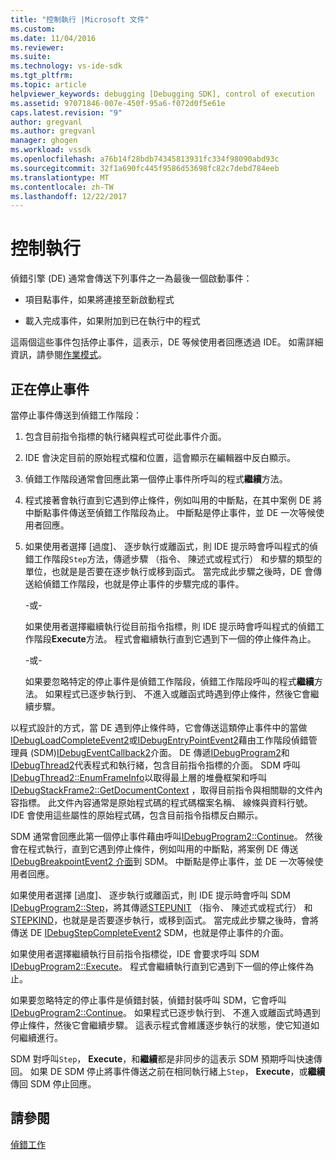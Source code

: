 ```yaml
---
title: "控制執行 |Microsoft 文件"
ms.custom: 
ms.date: 11/04/2016
ms.reviewer: 
ms.suite: 
ms.technology: vs-ide-sdk
ms.tgt_pltfrm: 
ms.topic: article
helpviewer_keywords: debugging [Debugging SDK], control of execution
ms.assetid: 97071846-007e-450f-95a6-f072d0f5e61e
caps.latest.revision: "9"
author: gregvanl
ms.author: gregvanl
manager: ghogen
ms.workload: vssdk
ms.openlocfilehash: a76b14f28bdb74345813931fc334f98090abd93c
ms.sourcegitcommit: 32f1a690fc445f9586d53698fc82c7debd784eeb
ms.translationtype: MT
ms.contentlocale: zh-TW
ms.lasthandoff: 12/22/2017
---
```

# <a name="control-of-execution"></a>控制執行
偵錯引擎 (DE) 通常會傳送下列事件之一為最後一個啟動事件：  
  
-   項目點事件，如果將連接至新啟動程式  
  
-   載入完成事件，如果附加到已在執行中的程式  
  
 這兩個這些事件包括停止事件，這表示，DE 等候使用者回應透過 IDE。 如需詳細資訊，請參閱[作業模式](../../extensibility/debugger/operational-modes.md)。  
  
## <a name="stopping-event"></a>正在停止事件  
 當停止事件傳送到偵錯工作階段：  
  
1.  包含目前指令指標的執行緒與程式可從此事件介面。  
  
2.  IDE 會決定目前的原始程式檔和位置，這會顯示在編輯器中反白顯示。  
  
3.  偵錯工作階段通常會回應此第一個停止事件所呼叫的程式**繼續**方法。  
  
4.  程式接著會執行直到它遇到停止條件，例如叫用的中斷點，在其中案例 DE 將中斷點事件傳送至偵錯工作階段為止。 中斷點是停止事件，並 DE 一次等候使用者回應。  
  
5.  如果使用者選擇 [過度]、 逐步執行或離函式，則 IDE 提示時會呼叫程式的偵錯工作階段`Step`方法，傳遞步驟 （指令、 陳述式或程式行） 和步驟的類型的單位，也就是是否要在逐步執行或移到函式。 當完成此步驟之後時，DE 會傳送給偵錯工作階段，也就是停止事件的步驟完成的事件。  
  
     -或-  
  
     如果使用者選擇繼續執行從目前指令指標，則 IDE 提示時會呼叫程式的偵錯工作階段**Execute**方法。 程式會繼續執行直到它遇到下一個的停止條件為止。  
  
     -或-  
  
     如果要忽略特定的停止事件是偵錯工作階段，偵錯工作階段呼叫的程式**繼續**方法。 如果程式已逐步執行到、 不進入或離函式時遇到停止條件，然後它會繼續步驟。  
  
 以程式設計的方式，當 DE 遇到停止條件時，它會傳送這類停止事件中的當做[IDebugLoadCompleteEvent2](../../extensibility/debugger/reference/idebugloadcompleteevent2.md)或[IDebugEntryPointEvent2](../../extensibility/debugger/reference/idebugentrypointevent2.md)藉由工作階段偵錯管理員 (SDM)[IDebugEventCallback2](../../extensibility/debugger/reference/idebugeventcallback2.md)介面。 DE 傳遞[IDebugProgram2](../../extensibility/debugger/reference/idebugprogram2.md)和[IDebugThread2](../../extensibility/debugger/reference/idebugthread2.md)代表程式和執行緒，包含目前指令指標的介面。 SDM 呼叫[IDebugThread2::EnumFrameInfo](../../extensibility/debugger/reference/idebugthread2-enumframeinfo.md)以取得最上層的堆疊框架和呼叫[IDebugStackFrame2::GetDocumentContext](../../extensibility/debugger/reference/idebugstackframe2-getdocumentcontext.md) ，取得目前指令與相關聯的文件內容指標。 此文件內容通常是原始程式碼的程式碼檔案名稱、 線條與資料行號。 IDE 會使用這些屬性的原始程式碼，包含目前指令指標反白顯示。  
  
 SDM 通常會回應此第一個停止事件藉由呼叫[IDebugProgram2::Continue](../../extensibility/debugger/reference/idebugprogram2-continue.md)。 然後會在程式執行，直到它遇到停止條件，例如叫用的中斷點，將案例 DE 傳送[IDebugBreakpointEvent2 介面](../../extensibility/debugger/reference/idebugbreakpointevent2.md)到 SDM。 中斷點是停止事件，並 DE 一次等候使用者回應。  
  
 如果使用者選擇 [過度]、 逐步執行或離函式，則 IDE 提示時會呼叫 SDM [IDebugProgram2::Step](../../extensibility/debugger/reference/idebugprogram2-step.md)，將其傳遞[STEPUNIT](../../extensibility/debugger/reference/stepunit.md) （指令、 陳述式或程式行） 和[STEPKIND](../../extensibility/debugger/reference/stepkind.md)，也就是是否要逐步執行，或移到函式。 當完成此步驟之後時，會將傳送 DE [IDebugStepCompleteEvent2](../../extensibility/debugger/reference/idebugstepcompleteevent2.md) SDM，也就是停止事件的介面。  
  
 如果使用者選擇繼續執行目前指令指標從，IDE 會要求呼叫 SDM [IDebugProgram2::Execute](../../extensibility/debugger/reference/idebugprogram2-execute.md)。 程式會繼續執行直到它遇到下一個的停止條件為止。  
  
 如果要忽略特定的停止事件是偵錯封裝，偵錯封裝呼叫 SDM，它會呼叫[IDebugProgram2::Continue](../../extensibility/debugger/reference/idebugprogram2-continue.md)。 如果程式已逐步執行到、 不進入或離函式時遇到停止條件，然後它會繼續步驟。 這表示程式會維護逐步執行的狀態，使它知道如何繼續進行。  
  
 SDM 對呼叫`Step`， **Execute**，和**繼續**都是非同步的這表示 SDM 預期呼叫快速傳回。 如果 DE SDM 停止將事件傳送之前在相同執行緒上`Step`， **Execute**，或**繼續**傳回 SDM 停止回應。  
  
## <a name="see-also"></a>請參閱  
 [偵錯工作](../../extensibility/debugger/debugging-tasks.md)
